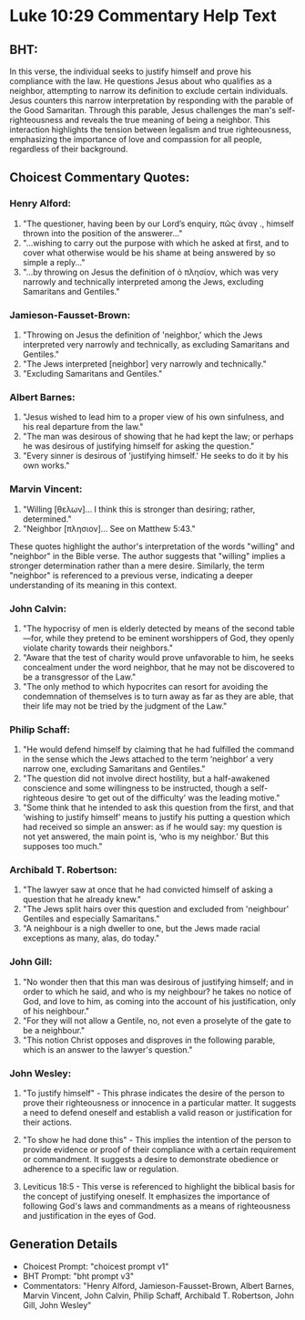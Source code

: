 # Luke 10:29 Commentary Help Text

## BHT:
In this verse, the individual seeks to justify himself and prove his compliance with the law. He questions Jesus about who qualifies as a neighbor, attempting to narrow its definition to exclude certain individuals. Jesus counters this narrow interpretation by responding with the parable of the Good Samaritan. Through this parable, Jesus challenges the man's self-righteousness and reveals the true meaning of being a neighbor. This interaction highlights the tension between legalism and true righteousness, emphasizing the importance of love and compassion for all people, regardless of their background.

## Choicest Commentary Quotes:
### Henry Alford:
1. "The questioner, having been by our Lord’s enquiry, πῶς ἀναγ ., himself thrown into the position of the answerer..."
2. "...wishing to carry out the purpose with which he asked at first, and to cover what otherwise would be his shame at being answered by so simple a reply..."
3. "...by throwing on Jesus the definition of ὁ πλησίον, which was very narrowly and technically interpreted among the Jews, excluding Samaritans and Gentiles."

### Jamieson-Fausset-Brown:
1. "Throwing on Jesus the definition of 'neighbor,' which the Jews interpreted very narrowly and technically, as excluding Samaritans and Gentiles."
2. "The Jews interpreted [neighbor] very narrowly and technically."
3. "Excluding Samaritans and Gentiles."

### Albert Barnes:
1. "Jesus wished to lead him to a proper view of his own sinfulness, and his real departure from the law."
2. "The man was desirous of showing that he had kept the law; or perhaps he was desirous of justifying himself for asking the question."
3. "Every sinner is desirous of 'justifying himself.' He seeks to do it by his own works."

### Marvin Vincent:
1. "Willing [θελων]... I think this is stronger than desiring; rather, determined."
2. "Neighbor [πλησιον]... See on Matthew 5:43."

These quotes highlight the author's interpretation of the words "willing" and "neighbor" in the Bible verse. The author suggests that "willing" implies a stronger determination rather than a mere desire. Similarly, the term "neighbor" is referenced to a previous verse, indicating a deeper understanding of its meaning in this context.

### John Calvin:
1. "The hypocrisy of men is elderly detected by means of the second table—for, while they pretend to be eminent worshippers of God, they openly violate charity towards their neighbors."
2. "Aware that the test of charity would prove unfavorable to him, he seeks concealment under the word neighbor, that he may not be discovered to be a transgressor of the Law."
3. "The only method to which hypocrites can resort for avoiding the condemnation of themselves is to turn away as far as they are able, that their life may not be tried by the judgment of the Law."

### Philip Schaff:
1. "He would defend himself by claiming that he had fulfilled the command in the sense which the Jews attached to the term ‘neighbor’ a very narrow one, excluding Samaritans and Gentiles."
2. "The question did not involve direct hostility, but a half-awakened conscience and some willingness to be instructed, though a self-righteous desire ‘to get out of the difficulty’ was the leading motive."
3. "Some think that he intended to ask this question from the first, and that ‘wishing to justify himself’ means to justify his putting a question which had received so simple an answer: as if he would say: my question is not yet answered, the main point is, ‘who is my neighbor.’ But this supposes too much."

### Archibald T. Robertson:
1. "The lawyer saw at once that he had convicted himself of asking a question that he already knew."
2. "The Jews split hairs over this question and excluded from 'neighbour' Gentiles and especially Samaritans."
3. "A neighbour is a nigh dweller to one, but the Jews made racial exceptions as many, alas, do today."

### John Gill:
1. "No wonder then that this man was desirous of justifying himself; and in order to which he said, and who is my neighbour? he takes no notice of God, and love to him, as coming into the account of his justification, only of his neighbour."
2. "For they will not allow a Gentile, no, not even a proselyte of the gate to be a neighbour."
3. "This notion Christ opposes and disproves in the following parable, which is an answer to the lawyer's question."

### John Wesley:
1. "To justify himself" - This phrase indicates the desire of the person to prove their righteousness or innocence in a particular matter. It suggests a need to defend oneself and establish a valid reason or justification for their actions.

2. "To show he had done this" - This implies the intention of the person to provide evidence or proof of their compliance with a certain requirement or commandment. It suggests a desire to demonstrate obedience or adherence to a specific law or regulation.

3. Leviticus 18:5 - This verse is referenced to highlight the biblical basis for the concept of justifying oneself. It emphasizes the importance of following God's laws and commandments as a means of righteousness and justification in the eyes of God.


## Generation Details
- Choicest Prompt: "choicest prompt v1"
- BHT Prompt: "bht prompt v3"
- Commentators: "Henry Alford, Jamieson-Fausset-Brown, Albert Barnes, Marvin Vincent, John Calvin, Philip Schaff, Archibald T. Robertson, John Gill, John Wesley"
